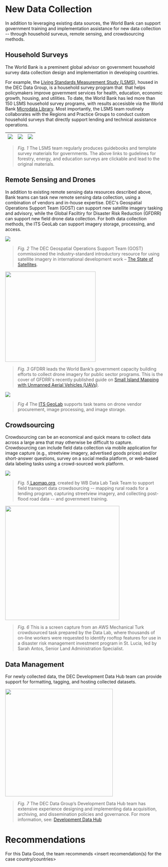 # New Data Collection

In addition to leveraging existing data sources, the World Bank can support government training and implementation assistance for new data collection -- through household surveus, remote sensing, and crowdsourcing methods.

## Household Surveys

The World Bank is a preminent global advisor on government household survey data collection design and implementation in developing countries.

For example, the [Living Standards Measurement Study (LSMS)](https://www.worldbank.org/en/programs/lsms), housed in the DEC Data Group, is a household survey program that  that helps policymakers improve government services for health, education, economic growth, housing, and utilities. To date, the World Bank has led more than 150 LSMS household survey programs, with results accesisble via the World Bank [Microdata Library](https://microdata.worldbank.org/index.php/catalog/lsms/?page=1&ps=15&repo=lsms). Most importantly, the LSMS team routinely collaborates with the Regions and Practice Groups to conduct custom household surveys that directly support lending and technical assistance operations. 

| [![](images/intro-lsms-forests-b.png)](https://www.worldbank.org/en/programs/lsms/publication/Trees-on-farms-measuring-their-contribution-to-household-welfare) | [![](images/intro-lsms-energy.png)](https://www.worldbank.org/en/programs/lsms/publication/MeasuringEnergyAccess) | [![](images/intro-lsms-education.png)](https://www.worldbank.org/en/programs/lsms/publication/Measuring-household-expenditure-on-education-a-guidebook-for-designing-household-survey-questionnaire) |
| --------------------------------------------------------------------------------------------------------------------------------------------------------------- | ----------------------------------------------------------------------------------------------------------------- | ---------------------------------------------------------------------------------------------------------------------------------------------------------------------------------------------------- |

> *Fig. 1* The LSMS team regularly produces guidebooks and template survey materials for governments. The above links to gudelines for forestry, energy, and education surveys are clickable and lead to the original materials. 

## Remote Sensing and Drones

In addition to existing remote sensing data resources described above, Bank teams can task new remote sensing data collection, using a combination of vendors and in-house expertise. DEC's Geospatial Operations Support Team (GOST) can support new satellite imagery tasking and advisory, while the Global Faciltiry for Disaster Risk Reduction (GFDRR) can support new field drone data collection. For both data collection methods, the ITS GeoLab can support imagery storage, processing, and access.

![](images/intro-gost-sat.png)

> *Fig. 2* The DEC Geospatial Operations Support Team (GOST) commissioned the industry-standard introductory resource for using satellite imagery in international development work – [The State of Satellites](https://landscape.satsummit.io/). 

<img title="" src="images/intro-gfdrr-drones.png" alt="" width="288" data-align="center">

> *Fig. 3* GFDRR leads the World Bank’s government capacity building efforts to collect drone imagery for public sector programs. This is the cover of GFDRR's recently published guide on [Small Island Mapping with Unmanned Aerial Vehicles (UAVs)](https://openknowledge.worldbank.org/server/api/core/bitstreams/d58af8a7-ee74-5567-9fa3-4aaf5f9050e8/content).

![](images/intro-geolab-drones.png)

> *Fig 4* The [ITS GeoLab](https://geowb.worldbank.org/portal/apps/Cascade/index.html?appid=4818a534d02245179c120b7aa21598b6) supports task teams on drone vendor procurement, image processing, and image storage. 

## Crowdsourcing

Crowdsourcing can be an economical and quick means to collect data across a large area that may otherwise be difficult to capture. Crowdsourcing can include field data collection via mobile application for image capture (e.g., streetview imagery, advertised goods prices) and/or short-answer questions, survey on a social media platform, or web-based data labeling tasks using a crowd-sourced work platform.

![](images/intro-crowdsource-laos.png)

> *Fig. 5*[ Laomap.org](https://www.laomap.org/), created by WB Data Lab Task Team to support field transport data crowdsourcing -- mapping rural roads for a lending program, capturing streetview imagery, and collecting post-flood road data -- and government training. 

<img title="" src="images/intro-crowd-turk.png" alt="" width="364" data-align="center">

> *Fig. 6* This is a screen capture from an AWS Mechanical Turk crowdsourced task prepared by the Data Lab, where thousands of on-line workers were requested to identify rooftop features for use in a disaster risk management investment program in St. Lucia, led by Sarah Antos, Senior Land Administration Specialist.

## 

## Data Management

For newly collected data, the DEC Development Data Hub team can provide support for formatting, tagging, and hosting collected datasets.

<img title="" src="images/intro-data-manage.png" alt="" width="343" data-align="center">

> *Fig. 7*  The DEC Data Group’s Development Data Hub team has extensive experience designing and implementing data acquisition, archiving, and dissemination policies and governance. For more information, see: [Development Data Hub](https://datacatalog.worldbank.org/int/getting-started)

# Recommendations

For this Data Good, the team recommends <insert recomendation(s) for the case country/countries>
